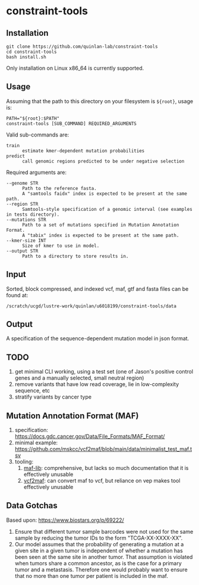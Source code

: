# constraint-tools

## Installation

```
git clone https://github.com/quinlan-lab/constraint-tools
cd constraint-tools
bash install.sh 
```
Only installation on Linux x86_64 is currently supported.

## Usage
Assuming that the path to this directory on your filesystem is `${root}`, usage is:

```
PATH="${root}:$PATH"
constraint-tools [SUB_COMMAND] REQUIRED_ARGUMENTS
```

Valid sub-commands are: 

```
train 
      estimate kmer-dependent mutation probabilities 
predict
      call genomic regions predicted to be under negative selection 
```

Required arguments are:

```
--genome STR
      Path to the reference fasta. 
      A "samtools faidx" index is expected to be present at the same path. 
--region STR 
      Samtools-style specification of a genomic interval (see examples in tests directory).
--mutations STR 
      Path to a set of mutations specified in Mutation Annotation Format.
      A "tabix" index is expected to be present at the same path.
--kmer-size INT
      Size of kmer to use in model. 
--output STR 
      Path to a directory to store results in. 
```

## Input 

Sorted, block compressed, and indexed vcf, maf, gtf and fasta files can be found at: 

```
/scratch/ucgd/lustre-work/quinlan/u6018199/constraint-tools/data
```

## Output 

A specification of the sequence-dependent mutation model in json format. 

## TODO 

1. get minimal CLI working, using a test set (one of Jason's positive control genes and a manually selected, small neutral region)
2. remove variants that have low read coverage, lie in low-complexity sequence, etc
3. stratify variants by cancer type 

## Mutation Annotation Format (MAF) 

1. specification: https://docs.gdc.cancer.gov/Data/File_Formats/MAF_Format/
2. minimal example: https://github.com/mskcc/vcf2maf/blob/main/data/minimalist_test_maf.tsv
3. tooling: 
    1. [maf-lib](https://github.com/NCI-GDC/maf-lib): comprehensive, but lacks so much documentation that it is effectively unusable
    2. [vcf2maf](https://github.com/mskcc/vcf2maf): can convert maf to vcf, but reliance on vep makes tool effectively unusable

## Data Gotchas

Based upon: https://www.biostars.org/p/69222/

1. Ensure that different tumor sample barcodes were not used for the same sample by reducing the tumor IDs to the form "TCGA-XX-XXXX-XX". 
2. Our model assumes that the probability of generating a mutation at a given site in a given tumor is independent of whether a mutation has been seen at the same site in another tumor. That assumption is violated when tumors share a common ancestor, as is the case for a primary tumor and a metastasis. Therefore one would probably want to ensure that no more than one tumor per patient is included in the maf.

